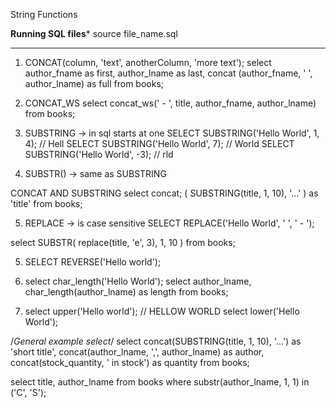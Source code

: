 String Functions

****Running SQL files*****
source file_name.sql
***********************

1. CONCAT(column, 'text', anotherColumn, 'more text');
select author_fname as first, author_lname as last, 
concat (author_fname, ' ', author_lname) as full from books;

2. CONCAT_WS
select concat_ws(' - ', title, author_fname, author_lname) from books;

3. SUBSTRING -> in sql starts at one
SELECT SUBSTRING('Hello World', 1, 4); // Hell
SELECT SUBSTRING('Hello World', 7); // World
SELECT SUBSTRING('Hello World', -3); // rld

4. SUBSTR() -> same as SUBSTRING

CONCAT AND SUBSTRING
select concat;
    (
        SUBSTRING(title, 1, 10), 
        '...'
    ) as 'title' 
from books;

5. REPLACE  -> is case sensitive
SELECT REPLACE('Hello World', ' ', ' - ');

select
    SUBSTR(
        replace(title, 'e', 3),
        1, 10
    )
from books;

5. SELECT REVERSE('Hello world');

6. select char_length('Hello World');
select author_lname, char_length(author_lname) as length from books;

8. select upper('Hello world'); // HELLOW WORLD
select lower('Hello World');

/*General example select*/
select 
    concat(SUBSTRING(title, 1, 10), '...') as 'short title', 
    concat(author_lname, ',', author_lname) as author, 
    concat(stock_quantity, ' in stock') as quantity 
from books;

select title, author_lname from books
where substr(author_lname, 1, 1) in ('C', 'S');

